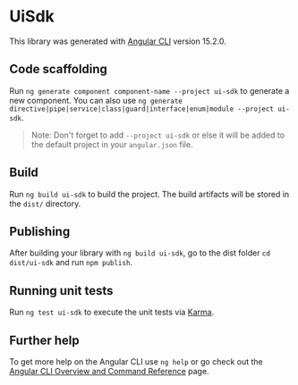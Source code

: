 # UiSdk

This library was generated with [Angular CLI](https://github.com/angular/angular-cli) version 15.2.0.

## Code scaffolding

Run `ng generate component component-name --project ui-sdk` to generate a new component. You can also use `ng generate directive|pipe|service|class|guard|interface|enum|module --project ui-sdk`.
> Note: Don't forget to add `--project ui-sdk` or else it will be added to the default project in your `angular.json` file. 

## Build

Run `ng build ui-sdk` to build the project. The build artifacts will be stored in the `dist/` directory.

## Publishing

After building your library with `ng build ui-sdk`, go to the dist folder `cd dist/ui-sdk` and run `npm publish`.

## Running unit tests

Run `ng test ui-sdk` to execute the unit tests via [Karma](https://karma-runner.github.io).

## Further help

To get more help on the Angular CLI use `ng help` or go check out the [Angular CLI Overview and Command Reference](https://angular.io/cli) page.
